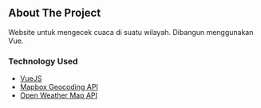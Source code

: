## About The Project

Website untuk mengecek cuaca di suatu wilayah. Dibangun menggunakan Vue.

### Technology Used

- [VueJS](https://vuejs.org/)
- [Mapbox Geocoding API](https://www.mapbox.com/)
- [Open Weather Map API](https://openweathermap.org/)

